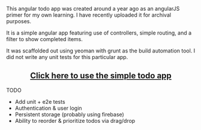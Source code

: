 This angular todo app was created around a year ago as an angularJS primer for my own learning. I have recently uploaded it for archival purposes.

 It is a simple angular app featuring use of controllers, simple routing, and a filter to show completed items.

It was scaffolded out using yeoman with grunt as the build automation tool. I did not write any unit tests for this particular app.
<h2 style="text-align: center;"><strong><a href="http://benjaminmbrown.com/bodo">Click here to use the simple todo app</a></strong></h2>
TODO
<ul>
	<li>Add unit + e2e tests</li>
	<li>Authentication &amp; user login</li>
	<li>Persistent storage (probably using firebase)</li>
	<li>Ability to reorder &amp; prioritize todos via drag/drop</li>
</ul>